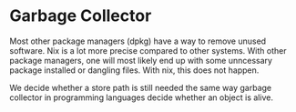 # Garbage Collector

Most other package managers (dpkg) have a way to remove unused software.  Nix is a lot more precise compared to other systems. With other package managers, one will most likely end up with some unncessary package installed or dangling files.  With nix, this does not happen.

We decide whether a store path is still needed the same way garbage collector in programming languages decide whether an object is alive.
